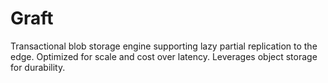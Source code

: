 # Graft

Transactional blob storage engine supporting lazy partial replication to the edge. Optimized for scale and cost over latency. Leverages object storage for durability.
